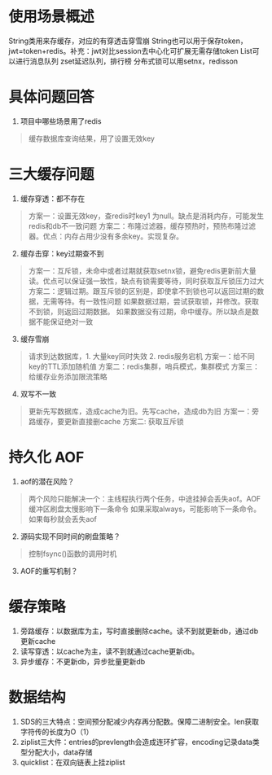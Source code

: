 # 使用场景概述
String类用来存缓存，对应的有穿透击穿雪崩
String也可以用于保存token，jwt=token+redis。补充：jwt对比session去中心化可扩展无需存储token
List可以进行消息队列
zset延迟队列，排行榜
分布式锁可以用setnx，redisson

# 具体问题回答
1. 项目中哪些场景用了redis
> 缓存数据库查询结果，用了设置无效key
> 

# 三大缓存问题
1. 缓存穿透：都不存在
> 方案一：设置无效key，查redis时key1 为null。缺点是消耗内存，可能发生redis和db不一致问题
> 方案二：布隆过滤器，缓存预热时，预热布隆过滤器。优点：内存占用少没有多余key。实现复杂。

2. 缓存击穿：key过期查不到
> 方案一：互斥锁，未命中或者过期就获取setnx锁，避免redis更新前大量读。优点可以保证强一致性，缺点有锁需要等待，同时获取互斥锁压力过大
> 方案二：逻辑过期。跟互斥锁的区别是，即使拿不到锁也可以返回过期的数据，无需等待。有一致性问题
> 如果数据过期，尝试获取锁，并修改。获取不到锁，则返回过期数据。
> 如果数据没有过期，命中缓存。所以缺点是数据不能保证绝对一致

3. 缓存雪崩
> 请求到达数据库，1. 大量key同时失效 2. redis服务宕机
> 方案一：给不同key的TTL添加随机值
> 方案二：redis集群，哨兵模式，集群模式
> 方案三：给缓存业务添加限流策略

4. 双写不一致
> 更新先写数据库，造成cache为旧。先写cache，造成db为旧
> 方案一：旁路缓存，要更新直接删cache
> 方案二: 获取互斥锁

# 持久化 AOF
1. aof的潜在风险？
> 两个风险只能解决一个：主线程执行两个任务，中途挂掉会丢失aof。AOF缓冲区刷盘太慢影响下一条命令
> 如果采取always，可能影响下一条命令。如果每秒就会丢失aof
2. 源码实现不同时间的刷盘策略？
> 控制fsync()函数的调用时机
3. AOF的重写机制？
> 


# 缓存策略
1. 旁路缓存：以数据库为主，写时直接删除cache。读不到就更新db，通过db更新cache
2. 读写穿透：以cache为主，读不到就通过cache更新db。
3. 异步缓存：不更新db，异步批量更新db

# 数据结构
1. SDS的三大特点：空间预分配减少内存再分配数。保障二进制安全。len获取字符传的长度为O（1）
2. ziplist三大件：entries的prevlength会造成连环扩容，encoding记录data类型分配大小，data存储
3. quicklist：在双向链表上挂ziplist